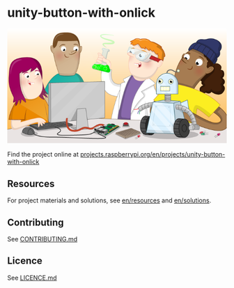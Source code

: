 # unity-button-with-onlick

![unity-button-with-onlick](banner.png)

Find the project online at [projects.raspberrypi.org/en/projects/unity-button-with-onlick](https://projects.raspberrypi.org/en/projects/unity-button-with-onlick)

## Resources
For project materials and solutions, see [en/resources](https://github.com/raspberrypilearning/unity-button-with-onlick/tree/master/en/resources) and [en/solutions](https://github.com/raspberrypilearning/unity-button-with-onlick/tree/master/en/solutions).

## Contributing
See [CONTRIBUTING.md](CONTRIBUTING.md)

## Licence
 See [LICENCE.md](LICENCE.md)
